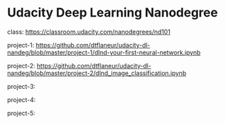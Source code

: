 # Udacity Deep Learning Nanodegree

class: https://classroom.udacity.com/nanodegrees/nd101

project-1: https://github.com/dtflaneur/udacity-dl-nandeg/blob/master/project-1/dlnd-your-first-neural-network.ipynb

project-2: https://github.com/dtflaneur/udacity-dl-nandeg/blob/master/project-2/dlnd_image_classification.ipynb

project-3:

project-4:

project-5:


